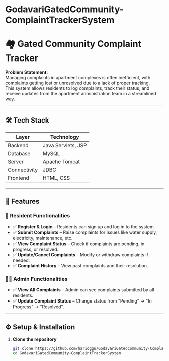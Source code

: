 # GodavariGatedCommunity-ComplaintTrackerSystem
# 🏘️ Gated Community Complaint Tracker

**Problem Statement:**  
Managing complaints in apartment complexes is often inefficient, with complaints getting lost or unresolved due to a lack of proper tracking.  
This system allows residents to log complaints, track their status, and receive updates from the apartment administration team in a streamlined way.

---

## 🛠 Tech Stack

| Layer      | Technology                       |
|------------|---------------------------------|
| Backend    | Java Servlets, JSP               |
| Database   | MySQL                            |
| Server     | Apache Tomcat                    |
| Connectivity | JDBC                            |
| Frontend   | HTML, CSS                        |

---

## 🚀 Features

### 👤 Resident Functionalities
- ✅ **Register & Login** – Residents can sign up and log in to the system.  
- ✅ **Submit Complaints** – Raise complaints for issues like water supply, electricity, maintenance, etc.  
- ✅ **View Complaint Status** – Check if complaints are pending, in progress, or resolved.  
- ✅ **Update/Cancel Complaints** – Modify or withdraw complaints if needed.  
- ✅ **Complaint History** – View past complaints and their resolution.  

### 👨‍💼 Admin Functionalities
- ✅ **View All Complaints** – Admin can see complaints submitted by all residents.  
- ✅ **Update Complaint Status** – Change status from "Pending" → "In Progress" → "Resolved".  

---

## ⚙️ Setup & Installation

1. **Clone the repository**
   ```bash
   git clone https://github.com/harioggu/GodavariGatedCommunity-ComplaintTrackerSystem.git
   cd GodavariGatedCommunity-ComplaintTrackerSystem
